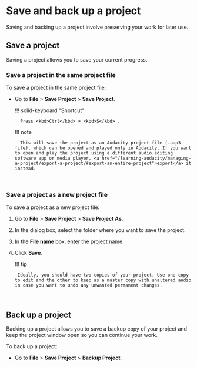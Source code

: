 # Save and back up a project

Saving and backing up a project involve preserving your work for later use.
</br>

## Save a project

Saving a project allows you to save your current progress.
<br/>

### Save a project in the same project file

To save a project in the same project file:

- Go to **File** \> **Save Project** \> **Save Project**.

    !!! solid-keyboard "Shortcut"
            
        Press <kbd>Ctrl</kbd> + <kbd>S</kbd> .

    !!! note
        
        This will save the project as an Audacity project file (.aup3 file), which can be opened and played only in Audacity. If you want to open and play the project using a different audio editing software app or media player, <a href="/learning-audacity/managing-a-project/export-a-project/#export-an-entire-project">export</a> it instead.

<br/>

### Save a project as a new project file

To save a project as a new project file:

1. Go to **File** \> **Save Project** \> **Save Project As**.

1. In the dialog box, select the folder where you want to save the project.

1. In the **File name** box, enter the project name.

1. Click **Save**.
    
    !!! tip

        Ideally, you should have two copies of your project. Use one copy to edit and the other to keep as a master copy with unaltered audio in case you want to undo any unwanted permanent changes.

<br/>

## Back up a project

Backing up a project allows you to save a backup copy of your project and keep the project window open so you can continue your work.

To back up a project:

- Go to **File** \> **Save Project** \> **Backup Project**.

<br/>
